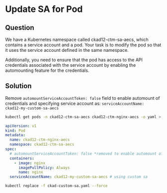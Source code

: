 # Update SA for Pod

## Question

We have a Kubernetes namespace called ckad12-ctm-sa-aecs, which contains a service account and a pod. Your task is to
modify the pod so that it uses the service account defined in the same namespace.

Additionally, you need to ensure that the pod has access to the API credentials associated with the service account
by enabling the automounting feature for the credentials.

## Solution

Remove `automountServiceAccountToken: false` field to enable automount of credentials and specifying service
account as: `serviceAccountName: ckad12-my-custom-sa-aecs`

```bash
kubectl get pods -n ckad12-ctm-sa-aecs ckad12-ctm-nginx-aecs -o yaml > ckad-custom-sa.yaml
```

```yaml
apiVersion: v1
kind: Pod
metadata:
  name: ckad12-ctm-nginx-aecs
  namespace: ckad12-ctm-sa-aecs
spec:
  # automountServiceAccountToken: false *removed to enable automount of creds
  containers:
    - image: nginx
      imagePullPolicy: Always
      name: nginx
  serviceAccountName: ckad12-my-custom-sa-aecs # using custom sa
```

```bash
kubectl replace -f ckad-custom-sa.yaml --force
```
